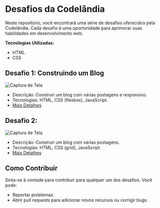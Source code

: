 # Desafios da Codelândia

Neste repositório, você encontrará uma série de desafios oferecidos pela Codelândia. Cada desafio é uma oportunidade para aprimorar suas habilidades em desenvolvimento web.

 **Tecnologias Utilizadas:**
- HTML
- CSS

## Desafio 1: Construindo um Blog

![Captura de Tela](desafio1/screenshot.png)

- Descrição: Construir um blog com várias postagens e responsivo.
- Tecnologias: HTML, CSS (flexbox), JavaScript.
- [Mais Detalhes](desafio1/README.md)

## Desafio 2: 

![Captura de Tela](desafio2/screenshot.png)

- Descrição: Construir um blog com várias postagens.
- Tecnologias: HTML, CSS (grid), JavaScript.
- [Mais Detalhes](desafio2/README.md)

## Como Contribuir

Sinta-se à vontade para contribuir para qualquer um dos desafios. Você pode:

- Reportar problemas.
- Abrir pull requests para adicionar novos recursos ou corrigir bugs.

